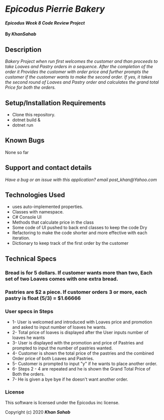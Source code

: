 # _Epicodus Pierrie Bakery_

#### _Epicodus Week 8 Code Review Project_

#### By _**KhanSahab**_

## Description

_Bakery Project when run first welcomes the customer and than proceeds to take Loaves and Pastry orders in a sequence. After the completion of the order it Provides the customer with order price and further prompts the customer if the customer wants to make the second order. If yes, it takes the second round of Loaves and Pastry order and calculates the grand total Price for both the orders._

## Setup/Installation Requirements

* Clone this repository.
* dotnet build &
* dotnet run


## Known Bugs

None so far

## Support and contact details

_Have a bug or an issue with this application? email post_khan@Yahoo.com_

## Technologies Used

* uses auto-implemented properties.
* Classes with namespace.
* C# Console UI 
* Methods that calculate price in the class
* Some code of UI pushed to back end classes to keep the code Dry
* Refactoring to make the code shorter and more effective with each iteration.
* Dictionary to keep track of the first order by the customer

## Technical Specs
### Bread is for 5 dollars. If customer wants more than two, Each set of two Loaves comes with one extra bread.
### Pastries are $2 a piece. If customer orders 3 or more, each pastry is float (5/3) = $1.66666



### User specs in Steps
* 1- User is welcomed and introduced with Loaves price and promotion and asked to input number of loaves he wants.
* 2- Total price of loaves is displayed after the User inputs number of loaves he wants
* 3- User is displayed with the promotion and price of Pastries and prompted to input the number of pastries wanted.
* 4- Customer is shown the total price of the pastries and the combined Order price of both Loaves and Pastries.
* 5- Customer is prompted to input "y" if he wants to place another order.
* 6- Steps 2 - 4 are repeated and he is shown the Grand Total Price of Both the orders.
* 7- He is given a bye bye if he doesn't want another order.
### License

This software is licensed under the Epicodus inc license.

Copyright (c) 2020 **_Khan Sahab_**
